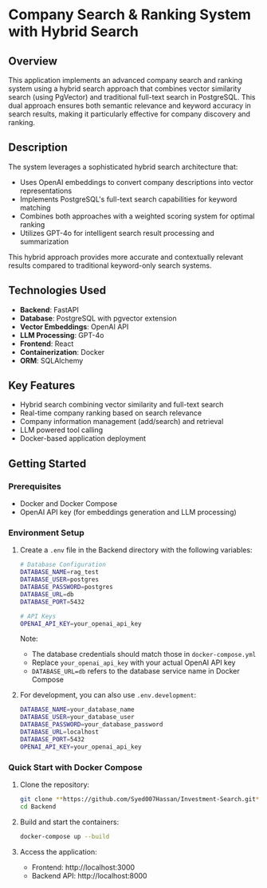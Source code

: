 # Company Search & Ranking System with Hybrid Search

## Overview
This application implements an advanced company search and ranking system using a hybrid search approach that combines vector similarity search (using PgVector) and traditional full-text search in PostgreSQL. This dual approach ensures both semantic relevance and keyword accuracy in search results, making it particularly effective for company discovery and ranking.

## Description
The system leverages a sophisticated hybrid search architecture that:
- Uses OpenAI embeddings to convert company descriptions into vector representations
- Implements PostgreSQL's full-text search capabilities for keyword matching
- Combines both approaches with a weighted scoring system for optimal ranking
- Utilizes GPT-4o for intelligent search result processing and summarization

This hybrid approach provides more accurate and contextually relevant results compared to traditional keyword-only search systems.

## Technologies Used
- **Backend**: FastAPI
- **Database**: PostgreSQL with pgvector extension
- **Vector Embeddings**: OpenAI API
- **LLM Processing**: GPT-4o
- **Frontend**: React
- **Containerization**: Docker
- **ORM**: SQLAlchemy

## Key Features
- Hybrid search combining vector similarity and full-text search
- Real-time company ranking based on search relevance
- Company information management (add/search) and retrieval
- LLM powered tool calling
- Docker-based application deployment

## Getting Started

### Prerequisites
- Docker and Docker Compose
- OpenAI API key (for embeddings generation and LLM processing)

### Environment Setup

1. Create a `.env` file in the Backend directory with the following variables:
   ```bash
   # Database Configuration
   DATABASE_NAME=rag_test
   DATABASE_USER=postgres
   DATABASE_PASSWORD=postgres
   DATABASE_URL=db
   DATABASE_PORT=5432

   # API Keys
   OPENAI_API_KEY=your_openai_api_key
   ```

   Note: 
   - The database credentials should match those in `docker-compose.yml`
   - Replace `your_openai_api_key` with your actual OpenAI API key
   - `DATABASE_URL=db` refers to the database service name in Docker Compose

2. For development, you can also use `.env.development`:
   ```bash
   DATABASE_NAME=your_database_name
   DATABASE_USER=your_database_user
   DATABASE_PASSWORD=your_database_password
   DATABASE_URL=localhost
   DATABASE_PORT=5432
   OPENAI_API_KEY=your_openai_api_key
   ```

### Quick Start with Docker Compose

1. Clone the repository:
   ```bash
   git clone **https://github.com/Syed007Hassan/Investment-Search.git**
   cd Backend
   ```

2. Build and start the containers:
   ```bash
   docker-compose up --build
   ```
4. Access the application:
   - Frontend: http://localhost:3000
   - Backend API: http://localhost:8000